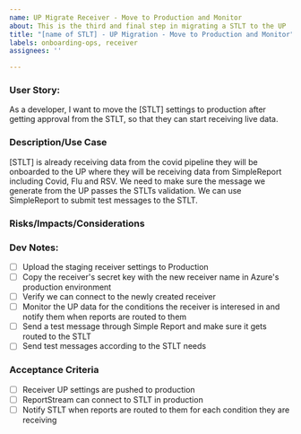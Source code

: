 ```yaml
---
name: UP Migrate Receiver - Move to Production and Monitor
about: This is the third and final step in migrating a STLT to the UP 
title: "[name of STLT] - UP Migration - Move to Production and Monitor"
labels: onboarding-ops, receiver
assignees: ''

---
```


### User Story:
As a developer, I want to move the [STLT] settings to production after getting approval from the STLT, so that they can start receiving live data.

### Description/Use Case
[STLT] is already receiving data from the covid pipeline they will be onboarded to the UP where they will be receiving data from SimpleReport including Covid, Flu and RSV. We need to make sure the message we generate from the UP passes the STLTs validation. We can use SimpleReport to submit test messages to the STLT.


### Risks/Impacts/Considerations


### Dev Notes:

- [ ] Upload the staging receiver settings to Production
- [ ] Copy the receiver's secret key with the new receiver name in Azure's production environment
- [ ] Verify we can connect to the newly created receiver
- [ ] Monitor the UP data for the conditions the receiver is interesed in and notify them when reports are routed to them
- [ ] Send a test message through Simple Report and make sure it gets routed to the STLT
- [ ] Send test messages according to the STLT needs

### Acceptance Criteria 
- [ ] Receiver UP settings are pushed to production
- [ ] ReportStream can connect to STLT in production
- [ ] Notify STLT when reports are routed to them for each condition they are receiving
